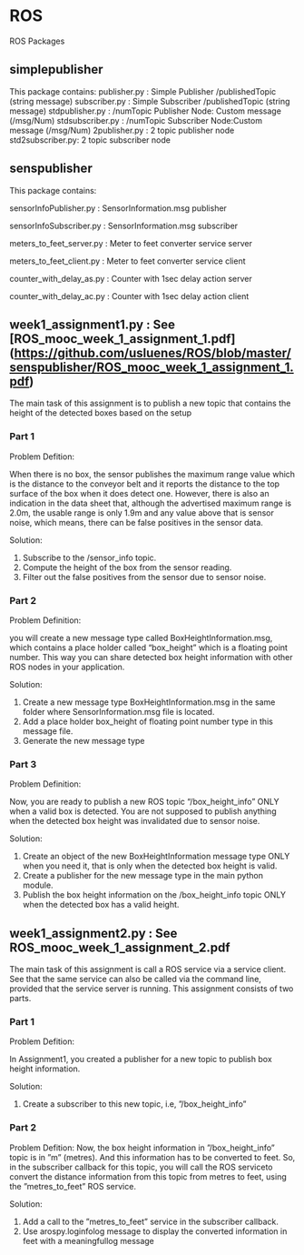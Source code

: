 # ROS
ROS Packages

## simplepublisher

This package contains:
publisher.py     : Simple Publisher /publishedTopic (string message)
subscriber.py    : Simple Subscriber /publishedTopic (string message) 
stdpublisher.py  : /numTopic Publisher Node: Custom message (/msg/Num) 
stdsubscriber.py : /numTopic Subscriber Node:Custom message (/msg/Num) 
2publisher.py    : 2 topic publisher node
std2subscriber.py: 2 topic subscriber node

## senspublisher
This package contains: 

sensorInfoPublisher.py   : SensorInformation.msg publisher

sensorInfoSubscriber.py  : SensorInformation.msg subscriber

meters_to_feet_server.py : Meter to feet converter service server

meters_to_feet_client.py : Meter to feet converter service client

counter_with_delay_as.py : Counter with 1sec delay action server

counter_with_delay_ac.py : Counter with 1sec delay action client

## week1_assignment1.py : See [ROS_mooc_week_1_assignment_1.pdf] (https://github.com/usluenes/ROS/blob/master/senspublisher/ROS_mooc_week_1_assignment_1.pdf)
The main task of this assignment is to publish a new topic that contains the height of the detected boxes based on the setup

### Part 1
Problem Defition: 

When there is no box, the sensor publishes the maximum range value which is the distance to the
conveyor belt and it reports the distance to the top surface of the box when it does detect one.
However, there is also an indication in the data sheet that, although the advertised maximum range is
2.0m, the usable range is only 1.9m and any value above that is sensor noise, which means, there can
be false positives in the sensor data.

Solution: 
1. Subscribe to the /sensor_info topic.
2. Compute the height of the box from the sensor reading.
3. Filter out the false positives from the sensor due to sensor noise.

### Part 2
Problem Definition: 

you will create a new message type called
BoxHeightInformation.msg, which contains a place holder called “box_height” which is a floating
point number. This way you can share detected box height information with other ROS nodes in your
application.

Solution:
1. Create a new message type BoxHeightInformation.msg in the same folder where
SensorInformation.msg file is located.
2. Add a place holder box_height of floating point number type in this message file.
3. Generate the new message type

### Part 3
Problem Definition: 

Now, you are ready to publish a new ROS topic “/box_height_info” ONLY when a valid box is
detected. You are not supposed to publish anything when the detected box height was invalidated due
to sensor noise.

Solution:
1. Create an object of the new BoxHeightInformation message type ONLY when you need it, that
is only when the detected box height is valid.
2. Create a publisher for the new message type in the main python module.
3. Publish the box height information on the /box_height_info topic ONLY when the detected
box has a valid height.

## week1_assignment2.py : See ROS_mooc_week_1_assignment_2.pdf
The main task of this assignment is  call a ROS service via a service client. See that the same service can also be called via the command line, provided that the service server is running. This assignment consists of two parts.

### Part 1
Problem Defition: 

In Assignment1, you created a publisher for a new topic to publish box height information.

Solution:
1.  Create a subscriber to this new topic, i.e, ”/box_height_info”

### Part 2
Problem Defition: 
Now, the box height information in ”/box_height_info” topic is in ”m” (metres). And this information has to be converted to feet.  So, in the subscriber callback for this topic, you will call the ROS serviceto convert the distance information from this topic from metres to feet, using the ”metres_to_feet” ROS service.

Solution: 
1.  Add a call to the ”metres_to_feet” service in the subscriber callback.
2.  Use arospy.loginfolog message to display the converted information in feet with a meaningfullog message







